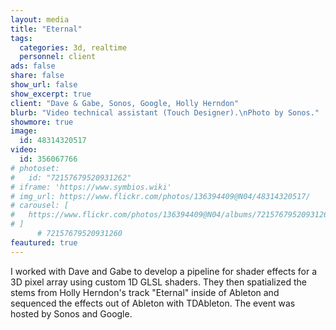 ```yaml
---
layout: media
title: "Eternal"
tags:
  categories: 3d, realtime
  personnel: client
ads: false
share: false
show_url: false
show_excerpt: true
client: "Dave & Gabe, Sonos, Google, Holly Herndon"
blurb: "Video technical assistant (Touch Designer).\nPhoto by Sonos."
showmore: true
image:
  id: 48314320517
video:
  id: 356067766
# photoset:
#   id: "72157679520931262"
# iframe: 'https://www.symbios.wiki'
# img_url: https://www.flickr.com/photos/136394409@N04/48314320517/
# carousel: [
#   https://www.flickr.com/photos/136394409@N04/albums/72157679520931262
# ]
      # 72157679520931260
feautured: true
---
```


I worked with Dave and Gabe to develop a pipeline for shader effects for a 3D pixel array using custom 1D GLSL shaders. They then spatialized the stems from Holly Herndon's track "Eternal" inside of Ableton and sequenced the effects out of Ableton with TDAbleton. The event was hosted by Sonos and Google.